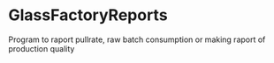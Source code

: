 # GlassFactoryReports
Program to raport pullrate, raw batch consumption or making raport of production quality 
